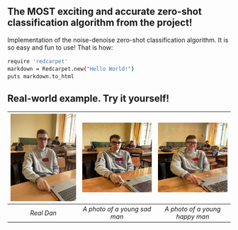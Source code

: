 ## The MOST exciting and accurate zero-shot classification algorithm from the project! ##

Implementation of the noise-denoise zero-shot classification algorithm. It is so easy and fun to use! That is how:

```bash
require 'redcarpet'
markdown = Redcarpet.new("Hello World!")
puts markdown.to_html
```
## Real-world example. Try it yourself! ##

| ![dan](pictures/dan.jpg) | ![Sad](pictures/sad.jpg)|![Happy](pictures/happy.jpg) |
|:--:| :--:|:--:|
| *Real Dan* |*A photo of a young sad man*|*A photo of a young happy man*|

